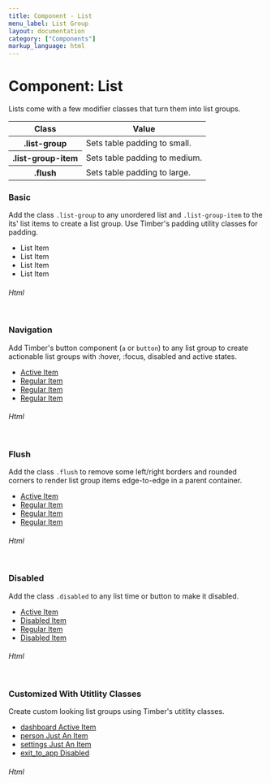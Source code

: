 ```yaml
---
title: Component - List
menu_label: List Group
layout: documentation
category: ["Components"]
markup_language: html
---
```


<div class="section-block">
  <div class="row pt-40 pt-md-40">
    <!-- Content Inner -->
    <div class="col w-9/12 w-md-full order-2 content-inner">
      <h1 class="font-light">Component: List</h1>
      <p>Lists come with a few modifier classes that turn them into list groups.</p>
      <!-- Classes -->
      <div class="table-scrollable">
        <table class="table size-md rounded bg-white">
          <thead>
            <tr>
              <th> Class </th>
              <th> Value </th>
            </tr>
          </thead>
          <tbody class="font-mono">
            <tr>
              <th class="color-indigo">.list-group</th>
              <td> Sets table padding to small. </td>
            </tr>
            <tr>
              <th class="color-indigo">.list-group-item</th>
              <td> Sets table padding to medium. </td>
            </tr>
            <tr>
              <th class="color-indigo">.flush</th>
              <td> Sets table padding to large. </td>
            </tr>
          </tbody>
        </table>
      </div>
      <!-- Classes End -->
      <!-- Demo Block -->
      <div class="demo-block mt-80">
        <h3 class="font-light">Basic</h3>
        <p>Add the class <code class="color-indigo font-bold">.list-group</code> to any unordered list and <code class="color-indigo font-bold">.list-group-item</code> to the its' list items to create a list group. Use Timber's padding utility classes for padding.</p>
        <div class="row">
          <div class="col w-6/12 w-lg-full">
            <ul class="list-group rounded mb-0">
              <li class="list-group-item py-10 px-20">List Item</li>
              <li class="list-group-item py-10 px-20">List Item</li>
              <li class="list-group-item py-10 px-20">List Item</li>
              <li class="list-group-item py-10 px-20">List Item</li>
            </ul>
          </div>
        </div>
      </div>
      <!-- Demo Block End -->
      <!-- code -->
      <h6 class="uppercase">Html</h6>
      <div class="rounded p-20 overflow-y-scroll mb-0 bg-gradient-grey-ultralight border-l border-4 border-solid border-indigo">
        <pre class="m-0 language-html"><code class="inline-block scrolling-touch"><!--<ul class="list-group rounded mb-0">
	<li class="list-group-item py-10 px-20">List Item</li>
	<li class="list-group-item py-10 px-20">List Item</li>
	<li class="list-group-item py-10 px-20">List Item</li>
	<li class="list-group-item py-10 px-20">List Item</li>
</ul>
--></code></pre>
      </div>
      <!-- code -->
      <!-- Demo Block -->
      <div class="demo-block mt-80">
        <h3 class="font-light">Navigation</h3>
        <p>Add Timber's button component (<code class="color-indigo font-bold">a</code> or <code class="color-indigo font-bold">button</code>) to any list group to create actionable list groups with :hover, :focus, disabled and active states.</p>
        <div class="row">
          <div class="col w-6/12 w-lg-full">
            <ul class="list-group rounded mb-0">
              <li><a class="list-group-item button size-md active" href="#">Active Item</a></li>
              <li><a class="list-group-item button size-md" href="#">Regular Item</a></li>
              <li><a class="list-group-item button size-md" href="#">Regular Item</a></li>
              <li><a class="list-group-item button size-md" href="#">Regular Item</a></li>
            </ul>
          </div>
        </div>
      </div>
      <!-- Demo Block End -->
      <!-- code -->
      <h6 class="uppercase">Html</h6>
      <div class="rounded p-20 overflow-y-scroll mb-0 bg-gradient-grey-ultralight border-l border-4 border-solid border-indigo">
        <pre class="m-0 language-html"><code class="inline-block scrolling-touch"><!--<ul class="list-group rounded mb-0">
	<li><a class="list-group-item button size-md active" href="#">Active Item</a></li>
	<li><a class="list-group-item button size-md" href="#">Regular Item</a></li>
	<li><a class="list-group-item button size-md" href="#">Regular Item</a></li>
	<li><a class="list-group-item button size-md" href="#">Regular Item</a></li>
</ul>
--></code></pre>
      </div>
      <!-- code -->
      <!-- Demo Block -->
      <div class="demo-block mt-80">
        <h3 class="font-light">Flush</h3>
        <p>Add the class <code class="color-indigo font-bold">.flush</code> to remove some left/right borders and rounded corners to render list group items edge-to-edge in a parent container.</p>
        <div class="row">
          <div class="col w-6/12 w-lg-full">
            <ul class="list-group flush rounded mb-0">
              <li><a class="list-group-item button size-md active" href="#">Active Item</a></li>
              <li><a class="list-group-item button size-md" href="#">Regular Item</a></li>
              <li><a class="list-group-item button size-md" href="#">Regular Item</a></li>
              <li><a class="list-group-item button size-md" href="#">Regular Item</a></li>
            </ul>
          </div>
        </div>
      </div>
      <!-- Demo Block End -->
      <!-- code -->
      <h6 class="uppercase">Html</h6>
      <div class="rounded p-20 overflow-y-scroll mb-0 bg-gradient-grey-ultralight border-l border-4 border-solid border-indigo">
        <pre class="m-0 language-html"><code class="inline-block scrolling-touch"><!--<ul class="list-group flush rounded mb-0">
	<li><a class="list-group-item button size-md active" href="#">Active Item</a></li>
	<li><a class="list-group-item button size-md" href="#">Regular Item</a></li>
	<li><a class="list-group-item button size-md" href="#">Regular Item</a></li>
	<li><a class="list-group-item button size-md" href="#">Regular Item</a></li>
</ul>
--></code></pre>
      </div>
      <!-- code -->
      <!-- Demo Block -->
      <div class="demo-block mt-80">
        <h3 class="font-light">Disabled</h3>
        <p>Add the class <code class="color-indigo font-bold">.disabled</code> to any list time or button to make it disabled.</p>
        <div class="row">
          <div class="col w-6/12 w-lg-full">
            <ul class="list-group rounded mb-0">
              <li><a class="list-group-item button size-md active" href="#">Active Item</a></li>
              <li><a class="list-group-item button size-md disabled" href="#">Disabled Item</a></li>
              <li><a class="list-group-item button size-md" href="#">Regular Item</a></li>
              <li><a class="list-group-item button size-md" href="#">Disabled Item</a></li>
            </ul>
          </div>
        </div>
      </div>
      <!-- Demo Block End -->
      <!-- code -->
      <h6 class="uppercase">Html</h6>
      <div class="rounded p-20 overflow-y-scroll mb-0 bg-gradient-grey-ultralight border-l border-4 border-solid border-indigo">
        <pre class="m-0 language-html"><code class="inline-block scrolling-touch"><!--<ul class="list-group rounded mb-0">
	<li><a class="list-group-item button size-md active" href="#">Active Item</a></li>
	<li><a class="list-group-item button size-md disabled" href="#">Disabled Item</a></li>
	<li><a class="list-group-item button size-md" href="#">Regular Item</a></li>
	<li><a class="list-group-item button size-md" href="#">Disabled Item</a></li>
</ul>
--></code></pre>
      </div>
      <!-- code -->
      <!-- Demo Block -->
      <div class="demo-block mt-80">
        <h3 class="font-light">Customized With Utitlity Classes</h3>
        <p>Create custom looking list groups using Timber's utitlity classes.</p>
        <div class="row">
          <div class="col w-6/12 w-lg-full">
            <ul class="list-group rounded">
              <li><a class="list-group-item button size-md bg-grey-ultralight bg-hover-grey-light color-grey-dark color-hover-white active bg-active-grey-darkest color-active-white" href="#"><span class="icon-material">dashboard</span> Active Item</a></li>
              <li><a class="list-group-item button size-md bg-grey-ultralight bg-hover-grey-light color-grey-dark color-hover-white bg-active-teal color-active-white" href="#"><span class="icon-material">person</span> Just An Item</a></li>
              <li><a class="list-group-item button size-md bg-grey-ultralight bg-hover-grey-light color-grey-dark color-hover-white bg-active-blue color-active-white" href="#"><span class="icon-material">settings</span> Just An Item</a></li>
              <li><a class="list-group-item button size-md bg-grey-lightest bg-hover-grey-light color-grey-dark color-hover-white border-4 border-t border-grey-lighter disabled" href="#"><span class="icon-material">exit_to_app</span> Disabled</a></li>
            </ul>
          </div>
        </div>
      </div>
      <!-- Demo Block End -->
      <!-- code -->
      <h6 class="uppercase">Html</h6>
      <div class="rounded p-20 overflow-y-scroll mb-0 bg-gradient-grey-ultralight border-l border-4 border-solid border-indigo">
        <pre class="m-0 language-html"><code class="inline-block scrolling-touch"><!--<ul class="list-group rounded">
	<li><a class="list-group-item button size-md bg-grey-ultralight bg-hover-grey-light color-grey-dark color-hover-white active bg-active-grey-darkest color-active-white" href="#"><span class="icon-material">dashboard</span> Active Item</a></li>
	<li><a class="list-group-item button size-md bg-grey-ultralight bg-hover-grey-light color-grey-dark color-hover-white bg-active-teal color-active-white" href="#"><span class="icon-material">person</span> Just An Item</a></li>
	<li><a class="list-group-item button size-md bg-grey-ultralight bg-hover-grey-light color-grey-dark color-hover-white bg-active-blue color-active-white" href="#"><span class="icon-material">settings</span> Just An Item</a></li>
	<li><a class="list-group-item button size-md bg-grey-lightest bg-hover-grey-light color-grey-dark color-hover-white border-4 border-t border-grey-lighter disabled" href="#"><span class="icon-material">exit_to_app</span> Disabled</a></li>
</ul>
--></code></pre>
      </div>
      <!-- code -->
    </div>
    <!-- Content Inner End -->
		<!-- {{ sidebar }} -->
  </div>
</div>
